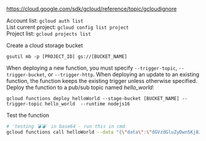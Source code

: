 https://cloud.google.com/sdk/gcloud/reference/topic/gcloudignore

Account list: `gcloud auth list`\
List current project: `gcloud config list project`\
Project list: `gcloud projects list`

Create a cloud storage bucket
```
gsutil mb -p [PROJECT_ID] gs://[BUCKET_NAME]
```

When deploying a new function, you must specify `--trigger-topic`, `--trigger-bucket`, or `--trigger-http`. When deploying an update to an existing function, the function keeps the existing trigger unless otherwise specified.\
Deploy the function to a pub/sub topic named *hello_world*:
```
gcloud functions deploy helloWorld --stage-bucket [BUCKET_NAME] --trigger-topic hello_world  --runtime nodejs16
```

Test the function
```sh
# 'testing 💣💣' in base64 - run this in cmd
gcloud functions call helloWorld --data "{\"data\":\"dGVzdGluZyDwn5Kj8J+Sow==\"}"
```

